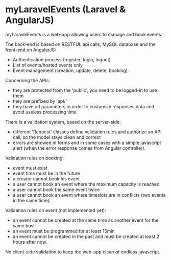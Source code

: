 # myLaravelEvents (Laravel & AngularJS)

myLaravelEvents is a web-app allowing users to manage and book events.

The back-end is based on RESTFUL api calls, MySQL database and the front-end on AngularJS:
  - Authentication process (register, login, logout)
  - List of events/hosted events only
  - Event management (creation, update, delete, booking).

Concerning the APIs:
  - they are protected from the 'public', you need to be logged-in to use them
  - they are prefixed by 'api/' 
  - they have url parameters in order to customize responses data and avoid useless processing time

There is a validation system, based on the server-side:
  - different 'Request' classes define validation rules and authorize an API call, so the model stays clean and correct
  - errors are showed in forms and in some cases with a simple javascript alert (when the error response comes from Angular controller). 

Validation rules on booking:
  - event must exist
  - event time must be in the future
  - a creator cannot book his event
  - a user cannot book an event where the maximum capacity is reached
  - a user cannot book the same event twice
  - a user cannot book an event where timeslots are in conflicts (two events in the same time).

Validation rules on event (not implemented yet):
  - an event cannot be created at the same time as another event for the same host
  - an event must be programmed for at least 15min
  - an event cannot be created in the past and must be created at least 2 hours after now.

No client-side validation to keep the web-app clean of endless javascript.